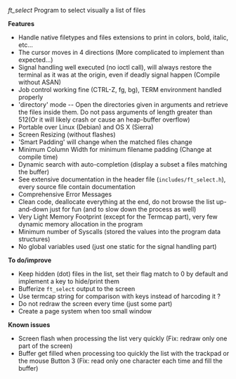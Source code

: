 *ft_select* Program to select visually a list of files

**Features**

* Handle native filetypes and files extensions to print in colors, bold, italic, etc...
* The cursor moves in 4 directions (More complicated to implement than expected...)
* Signal handling well executed (no ioctl call), will always restore the terminal as it was at the origin, even if deadly signal happen (Compile without ASAN)
* Job control working fine (CTRL-Z, fg, bg), TERM environment handled properly
* 'directory' mode -- Open the directories given in arguments and retrieve the files inside them. Do not pass arguments of length greater than 512(Or it will likely crash or cause an heap-buffer overflow)
* Portable over Linux (Debian) and OS X (Sierra)
* Screen Resizing (without flashes)
* 'Smart Padding' will change when the matched files change
* Minimum Column Width for minimum filename padding (Change at compile time)
* Dynamic search with auto-completion (display a subset a files matching the buffer)
* See extensive documentation in the header file (`includes/ft_select.h`), every source file contain documentation
* Comprehensive Error Messages
* Clean code, deallocate everything at the end, do not browse the list up-and-down just for fun (and to slow down the process as well)
* Very Light Memory Footprint (except for the Termcap part), very few dynamic memory allocation in the program
* Minimum number of Syscalls (stored the values into the program data structures)
* No global variables used (just one static for the signal handling part)

**To do/improve**

* Keep hidden (dot) files in the list, set their flag match to 0 by default and implement a key to hide/print them
* Bufferize `ft_select` output to the screen
* Use termcap string for comparison with keys instead of harcoding it ? 
* Do not redraw the screen every time (just some part)
* Create a page system when too small window

**Known issues**

* Screen flash when processing the list very quickly (Fix: redraw only one part of the screen)
* Buffer get filled when processing too quickly the list with the trackpad or the mouse Button 3 (Fix: read only one character each time and fill the buffer)
